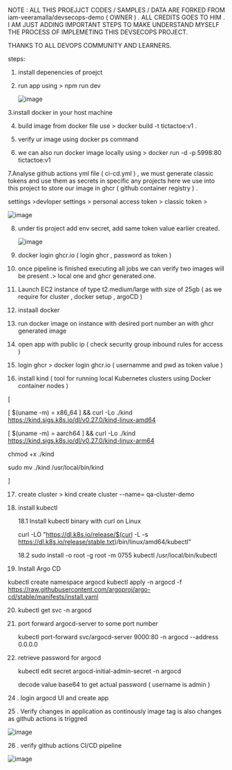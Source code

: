 
NOTE : ALL THIS PROEJJCT CODES / SAMPLES / DATA ARE FORKED FROM   iam-veeramalla/devsecops-demo ( OWNER ) . ALL CREDITS GOES TO HIM . I AM JUST ADDING IMPORTANT STEPS TO MAKE UNDERSTAND MYSELF THE  PROCESS OF IMPLEMETING THIS DEVSECOPS PROJECT. 

THANKS TO ALL DEVOPS COMMUNITY AND LEARNERS.

steps: 


1. install depenencies of proejct

2. run app using > npm run dev

   ![image](https://github.com/user-attachments/assets/31b5f001-bb9b-41b4-b107-5ae1fb9171fd)



3.install docker in your host machine 


4. build image from docker file use > docker build -t tictactoe:v1 .

5. verify ur image using docker ps command

6. we can also run docker image locally using > docker run -d -p 5998:80 tictactoe:v1

7.Analyse github actions yml file ( ci-cd.yml ) , we must generate classic tokens and use them as secrets in specific any  projects 
here we use into this project to store our image in ghcr ( github container registry ) .


settings >devloper settings >  personal access token > classic token > 

![image](https://github.com/user-attachments/assets/86f9832b-8d1e-42b3-b69e-2be042e75e99)


8. under tis project add env secret, add same token value earlier created.

   ![image](https://github.com/user-attachments/assets/d23d58b0-9500-4aab-b31f-1a93ece12280)


9. docker login ghcr.io  ( login ghcr , password as token )

10. once pipeline is finished executing all jobs we can verify two images will be present .> local one and ghcr generated one.

11. Launch EC2 instance of type t2.medium/large with size of 25gb ( as we require for cluster , docker setup , argoCD )

12. instaall docker

13. run docker image on instance with desired port number an with ghcr generated image

14. open app with public ip ( check security group inbound rules for access )

15. login  ghcr > docker login ghcr.io ( usernamme and pwd as token value )

16. install kind ( tool for running local Kubernetes clusters using Docker container nodes )

    

[


[ $(uname -m) = x86_64 ] && curl -Lo ./kind https://kind.sigs.k8s.io/dl/v0.27.0/kind-linux-amd64

[ $(uname -m) = aarch64 ] && curl -Lo ./kind https://kind.sigs.k8s.io/dl/v0.27.0/kind-linux-arm64

chmod +x ./kind

sudo mv ./kind /usr/local/bin/kind

]



17. create cluster > kind create cluster --name= qa-cluster-demo

18. install kubectl


     18.1   Install kubectl binary with curl on Linux

      curl -LO "https://dl.k8s.io/release/$(curl -L -s https://dl.k8s.io/release/stable.txt)/bin/linux/amd64/kubectl"


     18.2   sudo install -o root -g root -m 0755 kubectl /usr/local/bin/kubectl



19.  Install Argo CD
    

kubectl create namespace argocd
kubectl apply -n argocd -f https://raw.githubusercontent.com/argoproj/argo-cd/stable/manifests/install.yaml


20. kubectl get svc -n argocd

21. port forward argocd-server to some port number

    kubectl port-forward svc/argocd-server 9000:80 -n argocd --address 0.0.0.0


23. retrieve password for argocd

    kubectl edit secret argocd-initial-admin-secret -n argocd

    decode value  base64 to get actual password ( username is admin  )


24 . login argocd UI and create app 

25 . Verify changes in application as continously image tag is also changes as github actions is triggred


![image](https://github.com/user-attachments/assets/a3d1b9a2-4d3b-480f-9931-624afc93c061)


26 . verify github actions CI/CD pipeline 


![image](https://github.com/user-attachments/assets/eed512e9-9e2a-4820-8dd8-47c9decbb75f)



